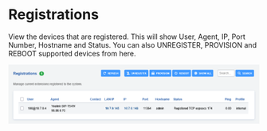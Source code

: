 # Registrations

View the devices that are registered. This will show User, Agent, IP,
Port Number, Hostname and Status. You can also UNREGISTER, PROVISION and
REBOOT supported devices from here.

![image](../_static/images/Status/registrations/fusionpbx_registrations1.png)
